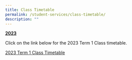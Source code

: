 ```yaml
---
title: Class Timetable
permalink: /student-services/class-timetable/
description: ""
---
```

<p><strong><u>2023</u></strong></p>
<p>Click on the link below for the 2023 Term 1 Class timetable.</p>
<p><a href="/files/2023_Sem 1_Class TT_updated 160223_.pdf" target="_blank" rel="noopener">2023 Term 1 Class Timetable</a><br></p>
